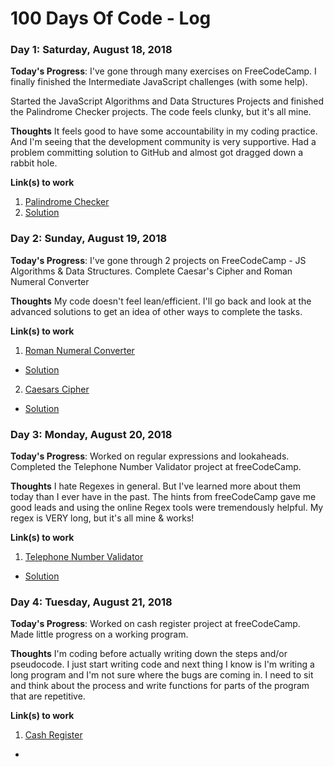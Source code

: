 # 100 Days Of Code - Log

### Day 1: Saturday, August 18, 2018

**Today's Progress**: I've gone through many exercises on FreeCodeCamp. I finally
finished the Intermediate JavaScript challenges (with some help).

Started the JavaScript Algorithms and Data Structures Projects and finished the
Palindrome Checker projects. The code feels clunky, but it's all mine.

**Thoughts** It feels good to have some accountability in my coding practice. And
I'm seeing that the development community is very supportive. Had a problem committing
solution to GitHub and almost got dragged down a rabbit hole.

**Link(s) to work**
1. [Palindrome Checker ](https://learn.freecodecamp.org/javascript-algorithms-and-data-structures/javascript-algorithms-and-data-structures-projects/palindrome-checker/)
2. [Solution](https://github.com/jefferylgraham/freeCodeCamp/blob/master/javascript-algorithms-and-data-structures-projects/palindrome-checker.js)

### Day 2: Sunday, August 19, 2018

**Today's Progress**: I've gone through 2 projects on FreeCodeCamp - JS Algorithms
& Data Structures. Complete Caesar's Cipher and Roman Numeral Converter

**Thoughts** My code doesn't feel lean/efficient. I'll go back and look at the
advanced solutions to get an idea of other ways to complete the tasks.

**Link(s) to work**
1. [Roman Numeral Converter](https://learn.freecodecamp.org/javascript-algorithms-and-data-structures/javascript-algorithms-and-data-structures-projects/roman-numeral-converter/)
- [Solution](https://github.com/jefferylgraham/freeCodeCamp/blob/master/javascript-algorithms-and-data-structures-projects/romanNumerals.js)

2. [Caesars  Cipher](https://learn.freecodecamp.org/javascript-algorithms-and-data-structures/javascript-algorithms-and-data-structures-projects/caesars-cipher/)
- [Solution](https://github.com/jefferylgraham/freeCodeCamp/blob/master/javascript-algorithms-and-data-structures-projects/rot13.js)

### Day 3: Monday, August 20, 2018

**Today's Progress**: Worked on regular expressions and lookaheads. Completed the
Telephone Number Validator project at freeCodeCamp.

**Thoughts** I hate Regexes in general. But I've learned more about them today than
I ever have in the past. The hints from freeCodeCamp gave me good leads and using
the online Regex tools were tremendously helpful. My regex is VERY long, but it's all mine & works!

**Link(s) to work**
1. [Telephone Number Validator](https://learn.freecodecamp.org/javascript-algorithms-and-data-structures/javascript-algorithms-and-data-structures-projects/telephone-number-validator)
- [Solution](https://github.com/jefferylgraham/freeCodeCamp/blob/master/javascript-algorithms-and-data-structures-projects/telNumValidator.js)

### Day 4: Tuesday, August 21, 2018

**Today's Progress**: Worked on cash register project at freeCodeCamp. Made little progress
on a working program. 

**Thoughts** I'm coding before actually writing down the steps and/or pseudocode. I just start writing code and next thing I know is I'm writing a long program and I'm not sure where the bugs are coming in. I need to sit and think about the process and write functions for parts of the program that are repetitive.

**Link(s) to work**
1. [Cash Register](https://learn.freecodecamp.org/javascript-algorithms-and-data-structures/javascript-algorithms-and-data-structures-projects/cash-register)
-
